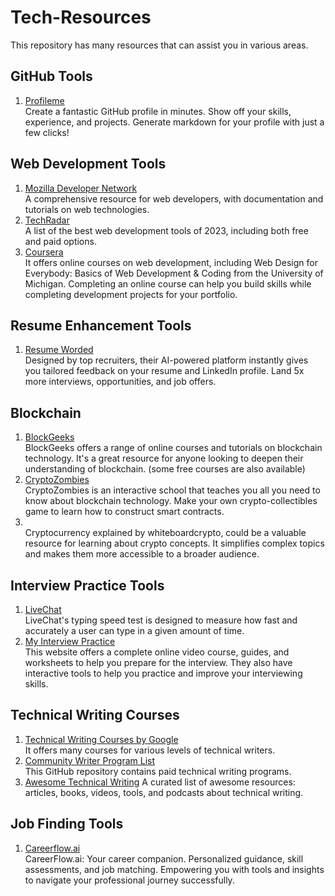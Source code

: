 # Tech-Resources
This repository has many resources that can assist you in various areas.
## GitHub Tools
1) [Profileme](https://www.profileme.dev/) <br>
Create a fantastic GitHub profile in minutes. Show off your skills, experience, and projects. Generate markdown for your profile with just a few clicks!

## Web Development Tools
1) [Mozilla Developer Network](https://developer.mozilla.org/en-US/) <br>
A comprehensive resource for web developers, with documentation and tutorials on web technologies.
2) [TechRadar](https://www.techradar.com/news/best-web-development-tool) <br>
A list of the best web development tools of 2023, including both free and paid options.
3) [Coursera](https://www.coursera.org/articles/web-developer) <br> 
It offers online courses on web development, including Web Design for Everybody: Basics of Web Development & Coding from the University of Michigan. Completing an online course can help you build skills while completing development projects for your portfolio.

## Resume Enhancement Tools
1) [Resume Worded](https://resumeworded.com/index.php) <br>
Designed by top recruiters, their AI-powered platform instantly gives you tailored feedback on your resume and LinkedIn profile.
Land 5x more interviews, opportunities, and job offers.

## Blockchain
1) [BlockGeeks](https://blockgeeks.com/) <br>
BlockGeeks offers a range of online courses and tutorials on blockchain technology. It's a great resource for anyone looking to deepen their understanding of blockchain. (some free courses are also available)
2) [CryptoZombies](https://cryptozombies.io/) <br>
CryptoZombies is an interactive school that teaches you all you need to know about blockchain technology. Make your own crypto-collectibles game to learn how to construct smart contracts.
3) [](https://whiteboardcrypto.com/) <br>
Cryptocurrency explained by whiteboardcrypto, could be a valuable resource for learning about crypto concepts. It simplifies complex topics and makes them more accessible to a broader audience.

## Interview Practice Tools 
1) [LiveChat](https://www.livechat.com/typing-speed-test/#/) <br>
LiveChat's typing speed test is designed to measure how fast and accurately a user can type in a given amount of time.
2) [My Interview Practice](https://myinterviewpractice.com/) <br>
This website offers a complete online video course, guides, and worksheets to help you prepare for the interview. They also have interactive tools to help you practice and improve your interviewing skills.

## Technical Writing Courses 
1) [Technical Writing Courses by Google](https://developers.google.com/tech-writing) <br>
It offers many courses for various levels of technical writers.
2) [Community Writer Program List](https://github.com/malgamves/CommunityWriterPrograms) <br>
This GitHub repository contains paid technical writing programs.
3) [Awesome Technical Writing](https://github.com/BolajiAyodeji/awesome-technical-writing) <be>
A curated list of awesome resources: articles, books, videos, tools, and podcasts about technical writing.

## Job Finding Tools
1) [Careerflow.ai](https://www.careerflow.ai/) <br>
CareerFlow.ai: Your career companion. Personalized guidance, skill assessments, and job matching. Empowering you with tools and insights to navigate your professional journey successfully.
